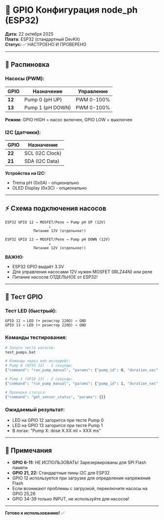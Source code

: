 # 📌 GPIO Конфигурация node_ph (ESP32)

**Дата:** 22 октября 2025  
**Плата:** ESP32 (стандартный DevKit)  
**Статус:** ✅ НАСТРОЕНО И ПРОВЕРЕНО

---

## 🔌 Распиновка

### Насосы (PWM):
| GPIO | Назначение | Управление |
|------|------------|------------|
| **12** | Pump 0 (pH UP) | PWM 0-100% |
| **13** | Pump 1 (pH DOWN) | PWM 0-100% |

**Режим:** GPIO HIGH = насос включен, GPIO LOW = выключен

### I2C (датчики):
| GPIO | Назначение |
|------|------------|
| **22** | SCL (I2C Clock) |
| **21** | SDA (I2C Data) |

**Устройства на I2C:**
- Trema pH (0x0A) - опционально
- OLED Display (0x3C) - опционально

---

## ⚡ Схема подключения насосов

```
ESP32 GPIO 12 → MOSFET/Реле → Pump pH UP (12V)
                    ↓
             Питание 12V (отдельное!)

ESP32 GPIO 13 → MOSFET/Реле → Pump pH DOWN (12V)
                    ↓
             Питание 12V (отдельное!)
```

**ВАЖНО:** 
- ESP32 GPIO выдаёт 3.3V
- Для управления насосами 12V нужен MOSFET (IRLZ44N) или реле
- Питание насосов ОТДЕЛЬНОЕ от ESP32!

---

## 🧪 Тест GPIO

### Тест LED (быстрый):
```
GPIO 12 → LED (+ резистор 220Ω) → GND
GPIO 13 → LED (+ резистор 220Ω) → GND
```

### Команды тестирования:
```bash
# Запуск теста насосов:
test_pumps.bat

# Команды через веб-интерфейс:
# Pump 0 (GPIO 12) - 2 секунды:
{"command": "run_pump_manual", "params": {"pump_id": 0, "duration_sec": 2}}

# Pump 1 (GPIO 13) - 2 секунды:
{"command": "run_pump_manual", "params": {"pump_id": 1, "duration_sec": 2}}

# Проверка статуса:
{"command": "get_sensor_status", "params": {}}
```

### Ожидаемый результат:
- LED на GPIO 12 загорится при тесте Pump 0
- LED на GPIO 13 загорится при тесте Pump 1
- В логах: "Pump X: dose X.XX ml = XXX ms"

---

## 📝 Примечания

- **GPIO 6-11:** НЕ ИСПОЛЬЗОВАТЬ! Зарезервированы для SPI Flash памяти
- **GPIO 21, 22:** Стандартные пины I2C для ESP32
- GPIO 12 используется при загрузке для определения напряжения Flash
- Если возникают проблемы с загрузкой, переключите насосы на GPIO 25,26
- GPIO 34-39 только INPUT, не используйте для насосов!

---

**Готово к использованию!** ✅

